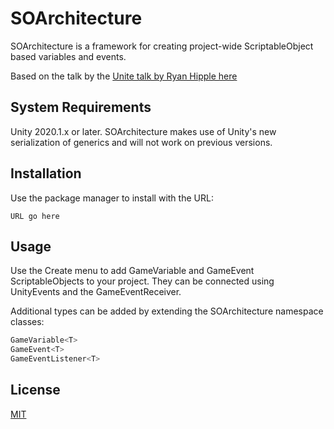 # SOArchitecture

SOArchitecture is a framework for creating project-wide ScriptableObject based variables and events.

Based on the talk by the [Unite talk by Ryan Hipple here](https://www.youtube.com/watch?v=raQ3iHhE_Kk)

## System Requirements

Unity 2020.1.x or later. SOArchitecture makes use of Unity's new serialization of generics and will not work on previous versions.

## Installation

Use the package manager to install with the URL:

```
URL go here
```

## Usage

Use the Create menu to add GameVariable and GameEvent ScriptableObjects to your project. They can be connected using UnityEvents and the GameEventReceiver.

Additional types can be added by extending the SOArchitecture namespace classes:
```csharp
GameVariable<T>
GameEvent<T>
GameEventListener<T>
```

## License
[MIT](https://choosealicense.com/licenses/mit/)
